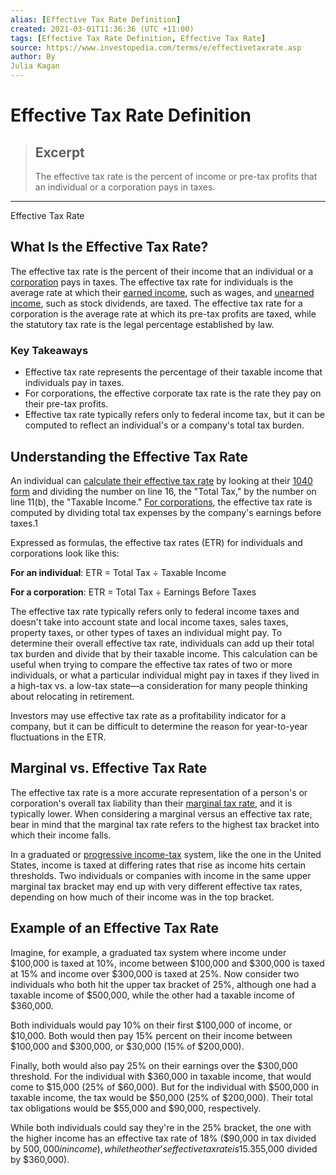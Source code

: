 ```yaml
---
alias: [Effective Tax Rate Definition]
created: 2021-03-01T11:36:36 (UTC +11:00)
tags: [Effective Tax Rate Definition, Effective Tax Rate]
source: https://www.investopedia.com/terms/e/effectivetaxrate.asp
author: By
Julia Kagan
---
```


# Effective Tax Rate Definition

> ## Excerpt
> The effective tax rate is the percent of income or pre-tax profits that an individual or a corporation pays in taxes.

---

Effective Tax Rate
## What Is the Effective Tax Rate?

The effective tax rate is the percent of their income that an individual or a [corporation](https://www.investopedia.com/terms/c/corporation.asp) pays in taxes. The effective tax rate for individuals is the average rate at which their [earned income](https://www.investopedia.com/terms/e/earnedincome.asp), such as wages, and [unearned income](https://www.investopedia.com/terms/u/unearnedincome.asp), such as stock dividends, are taxed. The effective tax rate for a corporation is the average rate at which its pre-tax profits are taxed, while the statutory tax rate is the legal percentage established by law.

### Key Takeaways

-   Effective tax rate represents the percentage of their taxable income that individuals pay in taxes.
-   For corporations, the effective corporate tax rate is the rate they pay on their pre-tax profits.
-   Effective tax rate typically refers only to federal income tax, but it can be computed to reflect an individual's or a company's total tax burden.

## Understanding the Effective Tax Rate

An individual can [calculate their effective tax rate](https://www.investopedia.com/ask/answers/102714/how-are-effective-tax-rates-calculated-income-statements.asp) by looking at their [1040 form](https://www.investopedia.com/terms/1/1040.asp) and dividing the number on line 16, the "Total Tax," by the number on line 11(b), the "Taxable Income." [For corporations](https://www.investopedia.com/ask/answers/102714/how-are-effective-tax-rates-calculated-income-statements.asp), the effective tax rate is computed by dividing total tax expenses by the company's earnings before taxes.1

Expressed as formulas, the effective tax rates (ETR) for individuals and corporations look like this:

 **For an individual**: ETR = Total Tax ÷ Taxable Income

 **For a corporation**: ETR = Total Tax ÷ Earnings Before Taxes 

The effective tax rate typically refers only to federal income taxes and doesn't take into account state and local income taxes, sales taxes, property taxes, or other types of taxes an individual might pay. To determine their overall effective tax rate, individuals can add up their total tax burden and divide that by their taxable income. This calculation can be useful when trying to compare the effective tax rates of two or more individuals, or what a particular individual might pay in taxes if they lived in a high-tax vs. a low-tax state—a consideration for many people thinking about relocating in retirement.

Investors may use effective tax rate as a profitability indicator for a company, but it can be difficult to determine the reason for year-to-year fluctuations in the ETR.

## Marginal vs. Effective Tax Rate

The effective tax rate is a more accurate representation of a person's or corporation's overall tax liability than their [marginal tax rate](https://www.investopedia.com/terms/m/marginaltaxrate.asp), and it is typically lower. When considering a marginal versus an effective tax rate, bear in mind that the marginal tax rate refers to the highest tax bracket into which their income falls.

In a graduated or [progressive income-tax](https://www.investopedia.com/terms/p/progressivetax.asp) system, like the one in the United States, income is taxed at differing rates that rise as income hits certain thresholds. Two individuals or companies with income in the same upper marginal tax bracket may end up with very different effective tax rates, depending on how much of their income was in the top bracket.

## Example of an Effective Tax Rate

Imagine, for example, a graduated tax system where income under $100,000 is taxed at 10%, income between $100,000 and $300,000 is taxed at 15% and income over $300,000 is taxed at 25%. Now consider two individuals who both hit the upper tax bracket of 25%, although one had a taxable income of $500,000, while the other had a taxable income of $360,000.

Both individuals would pay 10% on their first $100,000 of income, or $10,000. Both would then pay 15% percent on their income between $100,000 and $300,000, or $30,000 (15% of $200,000).

Finally, both would also pay 25% on their earnings over the $300,000 threshold. For the individual with $360,000 in taxable income, that would come to $15,000 (25% of $60,000). But for the individual with $500,000 in taxable income, the tax would be $50,000 (25% of $200,000). Their total tax obligations would be $55,000 and $90,000, respectively.

While both individuals could say they're in the 25% bracket, the one with the higher income has an effective tax rate of 18% ($90,000 in tax divided by $500,000 in income), while the other's effective tax rate is 15.3% ($55,000 divided by $360,000).
